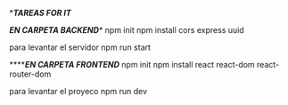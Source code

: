 ************TAREAS FOR IT***********

*******EN CARPETA BACKEND********
npm init
npm install cors express uuid 

para levantar el servidor npm run start


*********EN CARPETA FRONTEND*****
npm init 
npm install react react-dom react-router-dom

para levantar el proyeco npm run dev


